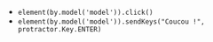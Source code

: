 
* `element(by.model('model')).click()`
* `element(by.model('model')).sendKeys("Coucou !", protractor.Key.ENTER)`